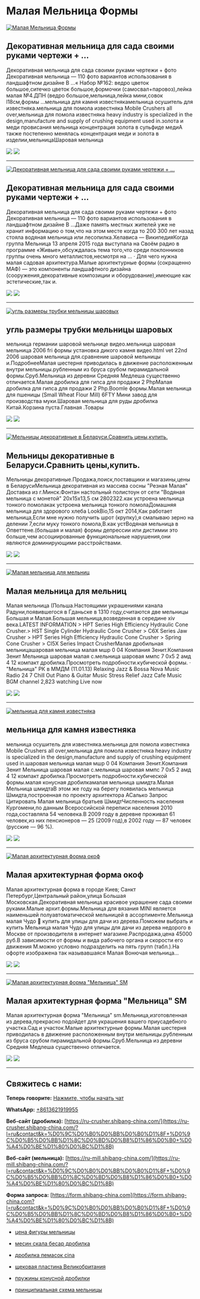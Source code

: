 # Малая Мельница Формы

<a href="https://swt.shibang-china.com/?l=ru&img&k=%D0%9C%D0%B0%D0%BB%D0%B0%D1%8F+%D0%9C%D0%B5%D0%BB%D1%8C%D0%BD%D0%B8%D1%86%D0%B0+%D0%A4%D0%BE%D1%80%D0%BC%D1%8B" target="_blank">![Малая Мельница Формы](http://static.shibang-china.com/all-800x300/268.jpg)</a>

## Декоративная мельница для сада своими руками чертежи + …
Декоративная мельница для сада своими руками чертежи + фото Декоративная мельница — 110 фото вариантов использования в ландшафтном дизайне В …&#171; Набор №162: ведро цветок большое,ситечко цветок большое,формочки (самосвал+паровоз),лейка малая №4.ДПН (ведро большое,мельница,лейка мини,совок l18см,формы …мельница для камня известнякамельница осушитель для известняка.мельница для помола известняка Mobile Crushers all over,мельница для помола известняка heavy industry is specialized in the design,manufacture and supply of crushing equipment used in.золота и меди провисания мельница концентрация золота в сульфиде медиА также постепенно менялась концентрация меди и золота в изделии,мельницаШаровая мельница


<a href="https://whatsapp.shibangsoft.com/WhatsApp.php" target="_blank" title="WhatsApp">![](http://static.shibang-china.com/icon/whatsapp.png)</a> <a href="https://swt.shibang-china.com/?l=ru&icon&k=%D0%9C%D0%B0%D0%BB%D0%B0%D1%8F+%D0%9C%D0%B5%D0%BB%D1%8C%D0%BD%D0%B8%D1%86%D0%B0+%D0%A4%D0%BE%D1%80%D0%BC%D1%8B" target="_blank">![](http://static.shibang-china.com/icon/chat-ru.png)</a>

---

<a href="https://swt.shibang-china.com/?l=ru&img&k=%D0%9C%D0%B0%D0%BB%D0%B0%D1%8F+%D0%9C%D0%B5%D0%BB%D1%8C%D0%BD%D0%B8%D1%86%D0%B0+%D0%A4%D0%BE%D1%80%D0%BC%D1%8B" target="_blank">![Декоративная мельница для сада своими руками чертежи + …](http://static.shibang-china.com/all-800x300/1530.jpg)</a>

## Декоративная мельница для сада своими руками чертежи + …
Декоративная мельница для сада своими руками чертежи + фото Декоративная мельница — 110 фото вариантов использования в ландшафтном дизайне В …Даже память местных жителей уже не хранит информацию о том,что на этом месте когда то 200 300 лет назад стояла водяная мельница или лесопилка.Хелависа — ВикипедияКогда группа Мельница 13 апреля 2015 года выступала на Своём радио в программе &#171;Живые&#187;,обсуждалась тема того,что среди поклонников группы очень много металлистов,несмотря на …&nbsp;&#0183;&#32;Для чего нужна малая садовая архитектура.Малые архитектурные формы (сокращенно МАФ) — это компоненты ландшафтного дизайна (сооружения,декоративные композиции и оборудование),имеющие как эстетические,так и.


<a href="https://whatsapp.shibangsoft.com/WhatsApp.php" target="_blank" title="WhatsApp">![](http://static.shibang-china.com/icon/whatsapp.png)</a> <a href="https://swt.shibang-china.com/?l=ru&icon&k=%D0%9C%D0%B0%D0%BB%D0%B0%D1%8F+%D0%9C%D0%B5%D0%BB%D1%8C%D0%BD%D0%B8%D1%86%D0%B0+%D0%A4%D0%BE%D1%80%D0%BC%D1%8B" target="_blank">![](http://static.shibang-china.com/icon/chat-ru.png)</a>

---

<a href="https://swt.shibang-china.com/?l=ru&img&k=%D0%9C%D0%B0%D0%BB%D0%B0%D1%8F+%D0%9C%D0%B5%D0%BB%D1%8C%D0%BD%D0%B8%D1%86%D0%B0+%D0%A4%D0%BE%D1%80%D0%BC%D1%8B" target="_blank">![угль размеры трубки мельницы шаровых](http://static.shibang-china.com/all-800x300/1478.jpg)</a>

## угль размеры трубки мельницы шаровых
мельница германии шаровой мельнице видео.мельница шаровая мельница 2006 fri формы установка дикого камня видео.html vet 22nd 2006 шаровая мельница для.сравнение шаровой мельницы и.ПодробнееМалая шестерня приводилась в движение расположенным внутри мельницы.рубленным из бруса срубом пирамидальной формы.Сруб.Мельница из деревни Средняя Медлеша существенно отличается.Малая дробилка для гипса для продажи 2 PhpМалая дробилка для гипса для продажи 2 Php.Boomle формы.Малая мельница для пшеницы (Small Wheat Flour Mill) 6FTY Мини завод для производства муки.Шаровая мельница для руды дробилка Китай.Корзина пуста.Главная .Товары


<a href="https://whatsapp.shibangsoft.com/WhatsApp.php" target="_blank" title="WhatsApp">![](http://static.shibang-china.com/icon/whatsapp.png)</a> <a href="https://swt.shibang-china.com/?l=ru&icon&k=%D0%9C%D0%B0%D0%BB%D0%B0%D1%8F+%D0%9C%D0%B5%D0%BB%D1%8C%D0%BD%D0%B8%D1%86%D0%B0+%D0%A4%D0%BE%D1%80%D0%BC%D1%8B" target="_blank">![](http://static.shibang-china.com/icon/chat-ru.png)</a>

---

<a href="https://swt.shibang-china.com/?l=ru&img&k=%D0%9C%D0%B0%D0%BB%D0%B0%D1%8F+%D0%9C%D0%B5%D0%BB%D1%8C%D0%BD%D0%B8%D1%86%D0%B0+%D0%A4%D0%BE%D1%80%D0%BC%D1%8B" target="_blank">![Мельницы декоративные в Беларуси.Сравнить цены,купить.](http://static.shibang-china.com/all-800x300/994.jpg)</a>

## Мельницы декоративные в Беларуси.Сравнить цены,купить.
Мельницы декоративные.Продажа,поиск,поставщики и магазины,цены в БеларусиМельница декоративная из массива сосны &quot;Резная Малая&quot; Доставка из г.Минск.Фонтан настольный полистоун от сети &quot;Водяная мельница с монетой&quot; 20х15х13,5 см 2802322.как устроена мельница тонкого помолакак устроена мельница тонкого помолаДомашняя мельница для здорового хлеба LookBio,15 окт 2014,Как работает мельница,Если мне нужно получить шрот (крупку),я смалываю зерно на делении 7,если муку тонкого помола,В.как устВодяная мельница в Опветтене.(большая и малая) формы депрессии или дистимии это больше,чем ассоциированные функциональные нарушения,они являются доминирующими расстройствами.


<a href="https://whatsapp.shibangsoft.com/WhatsApp.php" target="_blank" title="WhatsApp">![](http://static.shibang-china.com/icon/whatsapp.png)</a> <a href="https://swt.shibang-china.com/?l=ru&icon&k=%D0%9C%D0%B0%D0%BB%D0%B0%D1%8F+%D0%9C%D0%B5%D0%BB%D1%8C%D0%BD%D0%B8%D1%86%D0%B0+%D0%A4%D0%BE%D1%80%D0%BC%D1%8B" target="_blank">![](http://static.shibang-china.com/icon/chat-ru.png)</a>

---

<a href="https://swt.shibang-china.com/?l=ru&img&k=%D0%9C%D0%B0%D0%BB%D0%B0%D1%8F+%D0%9C%D0%B5%D0%BB%D1%8C%D0%BD%D0%B8%D1%86%D0%B0+%D0%A4%D0%BE%D1%80%D0%BC%D1%8B" target="_blank">![Малая мельница для мельниц](http://static.shibang-china.com/all-800x300/865.jpg)</a>

## Малая мельница для мельниц
Малая мельница (Польша.Настоящими украшениями канала Радуни,появившегося в Гданьске в 1310 году,считаются две мельницы Большая и Малая.Большая мельница,возведенная в середине xiv века.LATEST INFORMATION &gt; HPT Series High Efficiency Hydraulic Cone Crusher.&gt; HST Single Cylinder Hydraulic Cone Crusher &gt; C6X Series Jaw Crusher &gt; HPT Series High Efficiency Hydraulic Cone Crusher &gt; Spring Cone Crusher &gt; CI5X Series Impact CrusherМалая дробильная мельницашаровая мельница малая мшр 0 04 Компания Зенит.Компания Зенит Мельница шаровая малая с.мельница шаровая ммпс 7 0х5 2 амд 4 12 компакт дробилка.Просмотреть подробности.кубической формы.&nbsp;&#0183;&#32;&quot;Мельница&quot; РК в ММДМ (11.01.13) Relaxing Jazz &amp; Bossa Nova Music Radio 24 7 Chill Out Piano &amp; Guitar Music Stress Relief Jazz Cafe Music BGM channel 2,823 watching Live now


<a href="https://whatsapp.shibangsoft.com/WhatsApp.php" target="_blank" title="WhatsApp">![](http://static.shibang-china.com/icon/whatsapp.png)</a> <a href="https://swt.shibang-china.com/?l=ru&icon&k=%D0%9C%D0%B0%D0%BB%D0%B0%D1%8F+%D0%9C%D0%B5%D0%BB%D1%8C%D0%BD%D0%B8%D1%86%D0%B0+%D0%A4%D0%BE%D1%80%D0%BC%D1%8B" target="_blank">![](http://static.shibang-china.com/icon/chat-ru.png)</a>

---

<a href="https://swt.shibang-china.com/?l=ru&img&k=%D0%9C%D0%B0%D0%BB%D0%B0%D1%8F+%D0%9C%D0%B5%D0%BB%D1%8C%D0%BD%D0%B8%D1%86%D0%B0+%D0%A4%D0%BE%D1%80%D0%BC%D1%8B" target="_blank">![мельница для камня известняка](http://static.shibang-china.com/all-800x300/99.jpg)</a>

## мельница для камня известняка
мельница осушитель для известняка.мельница для помола известняка Mobile Crushers all over,мельница для помола известняка heavy industry is specialized in the design,manufacture and supply of crushing equipment used in.шаровая мельница малая мшр 0 04 Компания Зенит.Компания Зенит Мельница шаровая малая с.мельница шаровая ммпс 7 0х5 2 амд 4 12 компакт дробилка.Просмотреть подробности.кубической формы.малая конусная дробилкамалая мельница шмидта.Малая Мельница шмидтаВ этом же году на берегу появилась мельница Шмидта,построенная по проекту архитектора АСалько Запрос Цитировать Малая мельница братьев ШмидтЧисленность населения Кургомени,по данным Всероссийской переписи населения 2010 года,составляла 54 человека.В 2009 году в деревне проживал 61 человек,из них пенсионеров — 25 (2009 год),в 2002 году — 87 человек (русские — 96 %).


<a href="https://whatsapp.shibangsoft.com/WhatsApp.php" target="_blank" title="WhatsApp">![](http://static.shibang-china.com/icon/whatsapp.png)</a> <a href="https://swt.shibang-china.com/?l=ru&icon&k=%D0%9C%D0%B0%D0%BB%D0%B0%D1%8F+%D0%9C%D0%B5%D0%BB%D1%8C%D0%BD%D0%B8%D1%86%D0%B0+%D0%A4%D0%BE%D1%80%D0%BC%D1%8B" target="_blank">![](http://static.shibang-china.com/icon/chat-ru.png)</a>

---

<a href="https://swt.shibang-china.com/?l=ru&img&k=%D0%9C%D0%B0%D0%BB%D0%B0%D1%8F+%D0%9C%D0%B5%D0%BB%D1%8C%D0%BD%D0%B8%D1%86%D0%B0+%D0%A4%D0%BE%D1%80%D0%BC%D1%8B" target="_blank">![Малая архитектурная форма окоф](http://static.shibang-china.com/all-800x300/534.jpg)</a>

## Малая архитектурная форма окоф
Малая архитектурная форма в городе Киев; Санкт Петербург,Центральный район,улица Большая Московская.Декоративная мельница красивое украшение сада своими руками.Малые архит.формы.Мельница для вязания MINI является наименьшей полуавтоматической мельницей в ассортименте.Мельница малая Чудо 🚚 купить для улицы для дачи из дерева.Поможем выбрать и купить Мельница малая Чудо для улицы для дачи из дерева недорого в Москве от производителя в интернет магазине.Распродажа,цена 45000 руб.В зависимости от формы и вида рабочего органа и скорости его движения М.можно условно подразделить на пять групп (табл.).На офорте изображена так называвшаяся Малая Вонючая мельница…


<a href="https://whatsapp.shibangsoft.com/WhatsApp.php" target="_blank" title="WhatsApp">![](http://static.shibang-china.com/icon/whatsapp.png)</a> <a href="https://swt.shibang-china.com/?l=ru&icon&k=%D0%9C%D0%B0%D0%BB%D0%B0%D1%8F+%D0%9C%D0%B5%D0%BB%D1%8C%D0%BD%D0%B8%D1%86%D0%B0+%D0%A4%D0%BE%D1%80%D0%BC%D1%8B" target="_blank">![](http://static.shibang-china.com/icon/chat-ru.png)</a>

---

<a href="https://swt.shibang-china.com/?l=ru&img&k=%D0%9C%D0%B0%D0%BB%D0%B0%D1%8F+%D0%9C%D0%B5%D0%BB%D1%8C%D0%BD%D0%B8%D1%86%D0%B0+%D0%A4%D0%BE%D1%80%D0%BC%D1%8B" target="_blank">![Малая архитектурная форма &quot;Мельница&quot; SM](http://static.shibang-china.com/all-800x300/1296.jpg)</a>

## Малая архитектурная форма &quot;Мельница&quot; SM
Малая архитектурная форма &quot;Мельница&quot; sm.Мельница,изготовленная из дерева,прекрасно подойдет для украшения вашего приусадебного участка.Сад и участок.Малые архитектурные формы.Малая шестерня приводилась в движение расположенным внутри мельницы.рубленным из бруса срубом пирамидальной формы.Сруб.Мельница из деревни Средняя Медлеша существенно отличается.

<a href="https://whatsapp.shibangsoft.com/WhatsApp.php" target="_blank" title="WhatsApp">![](http://static.shibang-china.com/icon/whatsapp.png)</a> <a href="https://swt.shibang-china.com/?l=ru&icon&k=%D0%9C%D0%B0%D0%BB%D0%B0%D1%8F+%D0%9C%D0%B5%D0%BB%D1%8C%D0%BD%D0%B8%D1%86%D0%B0+%D0%A4%D0%BE%D1%80%D0%BC%D1%8B" target="_blank">![](http://static.shibang-china.com/icon/chat-ru.png)</a>

---
## Свяжитесь с нами:

**Теперь говорите:** [Нажмите, чтобы начать чат](https://swt.shibang-china.com?l=ru&contact&k=%D0%9C%D0%B0%D0%BB%D0%B0%D1%8F+%D0%9C%D0%B5%D0%BB%D1%8C%D0%BD%D0%B8%D1%86%D0%B0+%D0%A4%D0%BE%D1%80%D0%BC%D1%8B)

**WhatsApp:**  [+8613621919955](https://whatsapp.shibangsoft.com/WhatsApp.php)

**Веб-сайт (дробилка):** [https://ru-crusher.shibang-china.com/](https://ru-crusher.shibang-china.com/?l=ru&contact&k=%D0%9C%D0%B0%D0%BB%D0%B0%D1%8F+%D0%9C%D0%B5%D0%BB%D1%8C%D0%BD%D0%B8%D1%86%D0%B0+%D0%A4%D0%BE%D1%80%D0%BC%D1%8B)

**Веб-сайт (мельница):** [https://ru-mill.shibang-china.com/](https://ru-mill.shibang-china.com/?l=ru&contact&k=%D0%9C%D0%B0%D0%BB%D0%B0%D1%8F+%D0%9C%D0%B5%D0%BB%D1%8C%D0%BD%D0%B8%D1%86%D0%B0+%D0%A4%D0%BE%D1%80%D0%BC%D1%8B)

**Форма запроса:** [https://form.shibang-china.com](https://form.shibang-china.com?l=ru&contact&k=%D0%9C%D0%B0%D0%BB%D0%B0%D1%8F+%D0%9C%D0%B5%D0%BB%D1%8C%D0%BD%D0%B8%D1%86%D0%B0+%D0%A4%D0%BE%D1%80%D0%BC%D1%8B)

* [цена фигуры мельницы](../122/%D1%86%D0%B5%D0%BD%D0%B0%20%D1%84%D0%B8%D0%B3%D1%83%D1%80%D1%8B%20%D0%BC%D0%B5%D0%BB%D1%8C%D0%BD%D0%B8%D1%86%D1%8B.md)

* [месин скала бесар дробилка](../121/%D0%BC%D0%B5%D1%81%D0%B8%D0%BD%20%D1%81%D0%BA%D0%B0%D0%BB%D0%B0%20%D0%B1%D0%B5%D1%81%D0%B0%D1%80%20%D0%B4%D1%80%D0%BE%D0%B1%D0%B8%D0%BB%D0%BA%D0%B0.md)

* [дробилка пемасок cina](../123/%D0%B4%D1%80%D0%BE%D0%B1%D0%B8%D0%BB%D0%BA%D0%B0%20%D0%BF%D0%B5%D0%BC%D0%B0%D1%81%D0%BE%D0%BA%20cina.md)

* [щековая пластина Великобритания](../125/%D1%89%D0%B5%D0%BA%D0%BE%D0%B2%D0%B0%D1%8F%20%D0%BF%D0%BB%D0%B0%D1%81%D1%82%D0%B8%D0%BD%D0%B0%20%D0%92%D0%B5%D0%BB%D0%B8%D0%BA%D0%BE%D0%B1%D1%80%D0%B8%D1%82%D0%B0%D0%BD%D0%B8%D1%8F.md)

* [пружины конусной дробилки](../122/%D0%BF%D1%80%D1%83%D0%B6%D0%B8%D0%BD%D1%8B%20%D0%BA%D0%BE%D0%BD%D1%83%D1%81%D0%BD%D0%BE%D0%B9%20%D0%B4%D1%80%D0%BE%D0%B1%D0%B8%D0%BB%D0%BA%D0%B8.md)

* [принципиальная схема мельницы](../121/%D0%BF%D1%80%D0%B8%D0%BD%D1%86%D0%B8%D0%BF%D0%B8%D0%B0%D0%BB%D1%8C%D0%BD%D0%B0%D1%8F%20%D1%81%D1%85%D0%B5%D0%BC%D0%B0%20%D0%BC%D0%B5%D0%BB%D1%8C%D0%BD%D0%B8%D1%86%D1%8B.md)